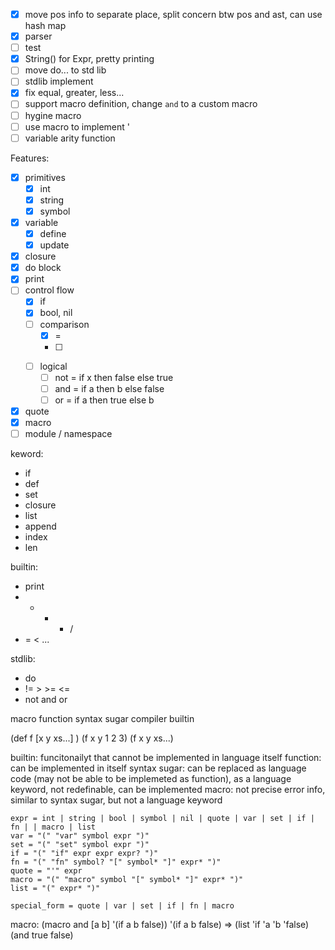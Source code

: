 - [x] move pos info to separate place, split concern btw pos and ast, can use hash map
- [x] parser
- [ ] test
- [x] String() for Expr, pretty printing
- [ ] move do... to std lib
- [ ] stdlib implement
- [x] fix equal, greater, less...
- [ ] support macro definition, change `and` to a custom macro
- [ ] hygine macro
- [ ] use macro to implement '
- [ ] variable arity function

Features:
- [x] primitives
  - [x] int
  - [x] string
  - [x] symbol
- [x] variable
  - [x] define
  - [x] update
- [x] closure
- [x] do block
- [x] print
- [ ] control flow
  - [x] if
  - [x] bool, nil
  - [ ] comparison
    - [x] =
    - [ ] >
  - [ ] logical
    - [ ] not = if x then false else true
    - [ ] and = if a then b else false
    - [ ] or = if a then true else b
- [x] quote
- [x] macro
- [ ] module / namespace

keword:
- if
- def
- set
- closure
- list
- append
- index
- len

builtin:
- print
- + - * /
- = < ...

stdlib:
- do
- != > >= <=
- not and or


macro
function
syntax sugar
compiler
builtin

(def f [x y xs...] )
(f x y 1 2 3)
(f x y xs...)

builtin: funcitonailyt that cannot be implemented in language itself
function: can be implemented in itself
syntax sugar: can be replaced as language code (may not be able to be implemeted as function), as a language keyword, not redefinable, can be implemented
macro: not precise error info, similar to syntax sugar, but not a language keyword

```
expr = int | string | bool | symbol | nil | quote | var | set | if | fn | | macro | list
var = "(" "var" symbol expr ")"
set = "(" "set" symbol expr ")"
if = "(" "if" expr expr expr? ")"
fn = "(" "fn" symbol? "[" symbol* "]" expr* ")"
quote = "'" expr
macro = "(" "macro" symbol "[" symbol* "]" expr* ")"
list = "(" expr* ")"

special_form = quote | var | set | if | fn | macro
```

macro:
(macro and [a b] '(if a b false))
'(if a b false) => (list 'if 'a 'b 'false)
(and true false)
